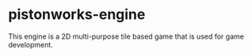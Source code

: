 # pistonworks-engine
   This engine is a 2D multi-purpose tile based game that
   is used for game development.